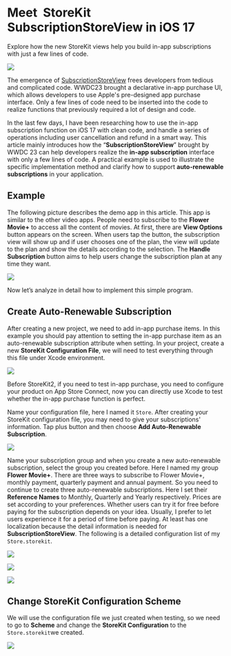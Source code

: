# Meet  StoreKit SubscriptionStoreView in iOS 17

Explore how the new StoreKit views help you build in-app subscriptions with just a few lines of code.

![](https://github.com/HuangRunHua/wwdc23-code-notes/raw/main/meet-subscriptionstoreview-in-iOS17/article-images/1.JPEG)

The emergence of [SubscriptionStoreView](https://developer.apple.com/documentation/storekit/subscriptionstoreview) frees developers from tedious and complicated code. WWDC23 brought a declarative in-app purchase UI, which allows developers to use Apple's pre-designed app purchase interface. Only a few lines of code need to be inserted into the code to realize functions that previously required a lot of design and code.

In the last few days, I have been researching how to use the in-app subscription function on iOS 17 with clean code, and handle a series of operations including user cancellation and refund in a smart way. This article mainly introduces how the “**SubscriptionStoreView**” brought by WWDC 23 can help developers realize the **in-app subscription** interface with only a few lines of code. A practical example is used to illustrate the specific implementation method and clarify how to support **auto-renewable subscriptions** in your application.

## Example

The following picture describes the demo app in this article. This app is similar to the other video apps. People need to subscribe to the **Flower Movie+** to access all the content of movies. At first, there are **View Options** button appears on the screen. When users tap the button, the subscription view will show up and if user chooses one of the plan, the view will update to the plan and show the details according to the selection. The **Handle Subscription** button aims to help users change the subscription plan at any time they want.

![](https://github.com/HuangRunHua/wwdc23-code-notes/raw/main/meet-subscriptionstoreview-in-iOS17/article-images/2.JPEG)

Now let’s analyze in detail how to implement this simple program.

## Create Auto-Renewable Subscription 

After creating a new project, we need to add in-app purchase items. In this example you should pay attention to setting the in-app purchase item as an auto-renewable subscription attribute when setting. In your project, create a new **StoreKit Configuration File**, we will need to test everything through this file under Xcode environment.

![](https://github.com/HuangRunHua/wwdc23-code-notes/raw/main/meet-subscriptionstoreview-in-iOS17/article-images/3.png)

Before StoreKit2, if you need to test in-app purchase, you need to configure your product on App Store Connect, now you can directly use Xcode to test whether the in-app purchase function is perfect.

Name your configuration file, here I named it `Store`. After creating your StoreKit configuration file, you may need to give your subscriptions' information. Tap plus button and then choose **Add Auto-Renewable Subscription**.

![](https://github.com/HuangRunHua/wwdc23-code-notes/raw/main/meet-subscriptionstoreview-in-iOS17/article-images/4.png)

Name your subscription group and when you create a new auto-renewable subscription, select the group you created before. Here I named my group **Flower Movie+**.  There are three ways to subscribe to Flower Movie+, monthly payment, quarterly payment and annual payment. So you need to continue to create three auto-renewable subscriptions. Here I set their **Reference Names** to Monthly, Quarterly and Yearly respectively. Prices are set according to your preferences. Whether users can try it for free before paying for the subscription depends on your idea. Usually, I prefer to let users experience it for a period of time before paying. At least has one localization because the detail information is needed for **SubscriptionStoreView**. The following is a detailed configuration list of my `Store.storekit`.

![](https://github.com/HuangRunHua/wwdc23-code-notes/raw/main/meet-subscriptionstoreview-in-iOS17/article-images/5.png)

![](https://github.com/HuangRunHua/wwdc23-code-notes/raw/main/meet-subscriptionstoreview-in-iOS17/article-images/6.png)

![](https://github.com/HuangRunHua/wwdc23-code-notes/raw/main/meet-subscriptionstoreview-in-iOS17/article-images/7.png)

## Change StoreKit Configuration Scheme

We will use the configuration file we just created when testing, so we need to go to **Scheme** and change the **StoreKit Configuration** to the `Store.storekit`we created.

![](https://github.com/HuangRunHua/wwdc23-code-notes/raw/main/meet-subscriptionstoreview-in-iOS17/article-images/8.png)

